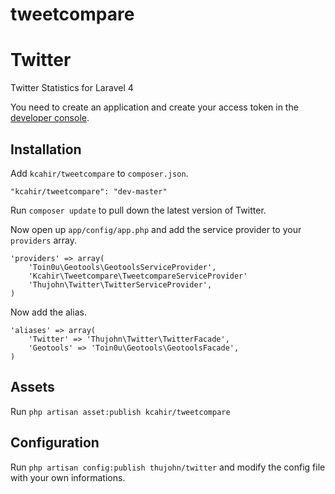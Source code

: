 tweetcompare
============

# Twitter

Twitter Statistics for Laravel 4

You need to create an application and create your access token in the [developer console](https://dev.twitter.com/).


## Installation

Add `kcahir/tweetcompare` to `composer.json`.

    "kcahir/tweetcompare": "dev-master"

Run `composer update` to pull down the latest version of Twitter.

Now open up `app/config/app.php` and add the service provider to your `providers` array.

    'providers' => array(
	    'Toin0u\Geotools\GeotoolsServiceProvider',
		'Kcahir\Tweetcompare\TweetcompareServiceProvider'
        'Thujohn\Twitter\TwitterServiceProvider',
    )

Now add the alias.

    'aliases' => array(
        'Twitter' => 'Thujohn\Twitter\TwitterFacade',
        'Geotools' => 'Toin0u\Geotools\GeotoolsFacade',
    )

## Assets

Run `php artisan asset:publish kcahir/tweetcompare`

## Configuration

Run `php artisan config:publish thujohn/twitter` and modify the config file with your own informations.